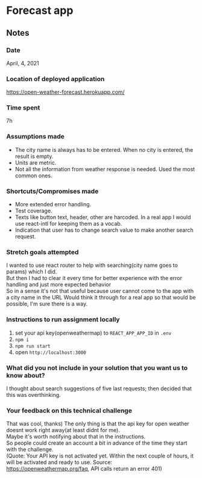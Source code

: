 # Forecast app
## Notes
### Date
April, 4, 2021
### Location of deployed application
https://open-weather-forecast.herokuapp.com/
### Time spent
7h
### Assumptions made
- The city name is always has to be entered. When no city is entered, the result is empty.
- Units are metric.
- Not all the information from weather response is needed. Used the most common ones.
### Shortcuts/Compromises made
- More extended error handling.
- Test coverage.
- Texts like button text, header, other are harcoded. In a real app I would use react-intl for keeping them as a vocab.
- Indication that user has to change search value to make another search request.
### Stretch goals attempted
I wanted to use react router to help with searching(city name goes to params) which I did. 
<br/>But then I had to clear it every time for better experience with the error handling and just more expected behavior
<br/>So in a sense it's not that useful because user cannot come to the app with a city name in the URL
Would think it through for a real app so that would be possible, I'm sure there is a way.
### Instructions to run assignment locally
1. set your api key(openweathermap) to `REACT_APP_APP_ID` in `.env`
2. `npm i`
3. `npm run start`
4. open `http://localhost:3000`
### What did you not include in your solution that you want us to know about?
I thought about search suggestions of five last requests; then decided that this was overthinking.
### Your feedback on this technical challenge
That was cool, thanks) The only thing is that the api key for open weather doesnt work right away(at least didnt for me).
<br/>Maybe it's worth notifying about that in the instructions.
<br/>So people could create an account a bit in advance of the time they start with the challenge.
<br/>(Quote: Your API key is not activated yet. Within the next couple of hours, it will be activated and ready to use.
Source: https://openweathermap.org/faq, API calls return an error 401)